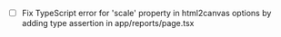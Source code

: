 - [ ] Fix TypeScript error for 'scale' property in html2canvas options by adding type assertion in app/reports/page.tsx
